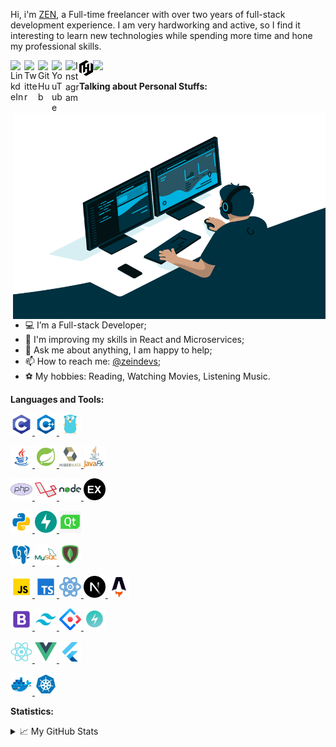 Hi, i'm [ZEN](https://www.zeindevs.com/), a Full-time freelancer with over two years of full-stack development experience. I am very hardworking and active, so I find it interesting to learn new technologies while spending more time and hone my professional skills.

<a href="https://www.linkedin.com/in/zeindevs/" title="LinkdeIn" target="_blank">
  <img align="left" alt="LinkdeIn" width="22px" src="https://cdn.simpleicons.org/linkedin" />
<!--   <img align="left" alt="LinkdeIn" src="https://img.shields.io/badge/LinkedIn-@zeindevs?style=flat&color=blue&logo=linkedin" style="vertical-align:top; margin:4px" /> -->
</a>
<a href="https://twitter.com/zeindevs" title="Twitter" target="_blank">
  <img align="left" alt="Twitter" width="22px" src="https://cdn.simpleicons.org/twitter" />
<!--   <img align="left" alt="Twitter" src="https://img.shields.io/badge/Twitter-@zeindevs?style=flat&color=blue&logo=twitter" style="vertical-align:top; margin:4px" /> -->
</a>
<a href="https://github.com/zeindevs" title="GitHub" target="_blank">
  <img align="left" alt="GitHub" width="22px" src="https://cdn.simpleicons.org/github" />
<!--   <img align="left" alt="GitHub" src="https://img.shields.io/badge/GitHub-@zeindevs?style=flat&color=blue&logo=github" style="vertical-align:top; margin:4px" /> -->
</a>
<a href="https://youtube.com/zeindevs" title="YouTube" target="_blank">
  <img align="left" alt="YouTube" width="22px" src="https://cdn.simpleicons.org/youtube" />
<!--   <img align="left" alt="Youtube" src="https://img.shields.io/badge/Yotube-@zeindevs?style=flat&color=blue&logo=youtube" style="vertical-align:top; margin:4px" /> -->
</a>
<a href="https://www.instagram.com/zeindevs/" title="Instagram" target="_blank">
  <img align="left" alt="Instagram" width="22px" src="https://cdn.simpleicons.org/instagram" />
<!--   <img align="left" alt="Instagram" src="https://img.shields.io/badge/Instagram-@zeindevs?style=flat&color=blue&logo=instagram" style="vertical-align:top; margin:4px" /> -->
</a>
<a href="https://www.zeindevs.com/" title="Website" target="_blank">
  <!-- <img align="left" alt="Website" width="22px" src="https://cdn.jsdelivr.net/npm/simple-icons@3.11.0/icons/dailymotion.svg" /> -->
  <img align="left" alt="Website" width="22px" src="./images/logo.png" />
</a>



<!-- ![](https://visitor-badge.glitch.me/badge?page_id=zeindevs) -->
<img src="https://komarev.com/ghpvc/?username=zeindevs&color=blue&style=liquid" />

<a href="https://www.zeindevs.com/" title="Website" target="_blank">
  <img align="right" alt="GIF" src="./images/other/coding.gif?raw=true" width="500" height="330" />
</a>

**Talking about Personal Stuffs:**

- 💻 I’m a Full-stack Developer;
- 🌱 I'm improving my skills in React and Microservices;
- 💬 Ask me about anything, I am happy to help;
- 📫 How to reach me: [@zeindevs](https://www.linkedin.com/in/zeindevs/);
- ⚽ My hobbies: Reading, Watching Movies, Listening Music.

**Languages and Tools:**
<p>
  <a href="https://www.cprogramming.com/" title="C" target="_blank">
    <code><img alt="C" width="35" height="35" src="./images/technologies/c.jpg"></code>
  </a>
  <a href="https://www.cprogramming.com/" title="C++" target="_blank">
    <code><img alt="C++" width="35" height="35" src="./images/technologies/cpp.jpg"></code>
  </a>
  <a href="https://go.dev/doc/articles/wiki/" title="Golang" target="_blank">
    <code><img alt="Golang" width="35" height="35" src="./images/technologies/golang.jpg"></code>
  </a>
</p>
<p>
  <a href="https://www.java.com/en/" title="Java" target="_blank">
    <code><img alt="java" width="35" height="35" src="./images/technologies/java.jpg"></code>
  </a>
  <a href="https://spring.io/" title="Spring" target="_blank">
    <code><img alt="Spring" width="35" height="35" src="./images/technologies/spring.jpg"></code>
  </a>
  <a href="https://hibernate.org/" title="Hibernate" target="_blank">
    <code><img alt="Hibernate" width="35" height="35" src="./images/technologies/hibernate.jpg"></code>
  </a>
   <a href="https://openjfx.io/" title="JavaFX" target="_blank">
    <code><img alt="JavaFX" width="35" height="35" src="./images/technologies/javafx.jpg"></code>
  </a>
</p>
<p>
  <a href="https://www.php.net/" title="PHP" target="_blank">
    <code><img alt="PHP" width="35" height="35" src="./images/technologies/php.jpg"></code>
  </a>
  <a href="https://laravel.com/" title="Laravel" target="_blank">
    <code><img alt="Laravel" width="35" height="35" src="./images/technologies/laravel.jpg"></code>
  </a>
  <a href="https://nodejs.org/" title="Node.js" target="_blank">
    <code><img alt="Node.js" width="35" height="35" src="./images/technologies/nodejs.jpg"></code>
  </a>
   <a href="https://expressjs.com/" title="Express.js" target="_blank">
    <code><img alt="Express.js" width="35" height="35" src="./images/technologies/expressjs.jpg"></code>
  </a>
</p>
<p>
  <a href="https://www.python.org/" title="Python" target="_blank">
    <code><img alt="Python" width="35" height="35" src="./images/technologies/python.jpg"></code>
  </a>
  <a href="https://fastapi.tiangolo.com/" title="FastAPI" target="_blank">
    <code><img alt="FastAPI" width="35" height="35" src="./images/technologies/fastapi.jpg"></code>
  </a>
   <a href="https://www.qt.io/" title="Qt" target="_blank">
    <code><img alt="Qt" width="35" height="35" src="./images/technologies/qt.jpg"></code>
  </a>
</p>
<p>
  <a href="https://www.postgresql.org/" title="Postgresql" target="_blank">
    <code><img alt="Postgresql" width="35" height="35" src="./images/technologies/postgresql.jpg"></code>
  </a>
   <a href="https://www.mysql.com/" title="MySQL" target="_blank">
    <code><img alt="MySQL" width="35" height="35" src="./images/technologies/mysql.jpg"></code>
  </a>
   <a href="https://www.mongodb.com/" title="MongoDB" target="_blank">
    <code><img alt="MongoDB" width="35" height="35" src="./images/technologies/mongodb.jpg"></code>
  </a>
</p>
<p>
   <a href="https://www.javascript.com/" title="Javascript" target="_blank">
    <code><img alt="Javascript" width="35" height="35" src="./images/technologies/javascript.jpg"></code>
  </a>
  <a href="https://www.typescriptlang.org/" title="Typescript" target="_blank">
    <code><img alt="Typescript" width="35" height="35" src="./images/technologies/typescript.jpg"></code>
  </a>
  <a href="https://react.dev/" title="React" target="_blank">
    <code><img alt="React" width="35" height="35" src="./images/technologies/react.jpg"></code>
  </a>
  <a href="https://nextjs.org/" title="Next.js" target="_blank">
    <code><img alt="Next.js" width="35" height="35" src="./images/technologies/nextjs.jpg"></code>
  </a>
  <a href="https://astro.build/" title="Astroo.js" target="_blank">
    <code><img alt="Astro.js" width="35" height="35" src="./images/technologies/astro.jpg"></code>
  </a>
</p>
<p>
   <a href="https://getbootstrap.com/" title="Bootstrap CSS" target="_blank">
    <code><img alt="Bootstrap CSS" width="35" height="35" src="./images/technologies/bootstrap.jpg"></code>
  </a>
  <a href="https://tailwindcss.com/" title="Tailwindcss" target="_blank">
    <code><img alt="Tailwindcss" width="35" height="35" src="./images/technologies/tailwindcss.jpg"></code>
  </a>
   <a href="https://and.design/" title="Ant Design" target="_blank">
    <code><img alt="Ant Design" width="35" height="35" src="./images/technologies/antdesign.jpg"></code>
  </a>
  <a href="https://chakra-ui.com/" title="Chakra UI" target="_blank">
    <code><img alt="Chakra UI" width="35" height="35" src="./images/technologies/chakraui.jpg"></code>
  </a>
</p>
<p>
   <a href="https://reactnative.com/" title="React Native" target="_blank">
    <code><img alt="React Native" width="35" height="35" src="./images/technologies/reactnative.jpg"></code>
  </a>
   <a href="https://reactnative.com/" title="Vue" target="_blank">
    <code><img alt="Vue" width="35" height="35" src="./images/technologies/vue.jpg"></code>
  </a>
   <a href="https://www.flutter.dev/" title="Flutter" target="_blank">
    <code><img alt="Flutter" width="35" height="35" src="./images/technologies/flutter.jpg"></code>
  </a>
</p>
<p>
  <a href="https://www.docker.com/" title="Docker" target="_blank">
    <code><img alt="Docker" width="35" height="35" src="./images/technologies/docker.jpg"></code>
  </a>
  <a href="https://kubernetes.io/" title="Kubernetes" target="_blank">
    <code><img alt="Kubernetes" width="35" height="35" src="./images/technologies/kubernetes.jpg"></code>
  </a>
</p>

**Statistics:**

<details>
  <summary>📈 My GitHub Stats</summary>
  <br />
  <img alt="zeindevs" src="https://github-readme-stats.vercel.app/api/top-langs/?username=zeindevs&theme=gotham" />
  <img alt="zeindevs" src="https://github-readme-stats.vercel.app/api?username=zeindevs&show_icons=true&theme=gotham&count_private=true" />
</details>

<!---
zeindevs/zeindevs is a ✨ special ✨ repository because its `README.md` (this file) appears on your GitHub profile.
You can click the Preview link to take a look at your changes.
--->
